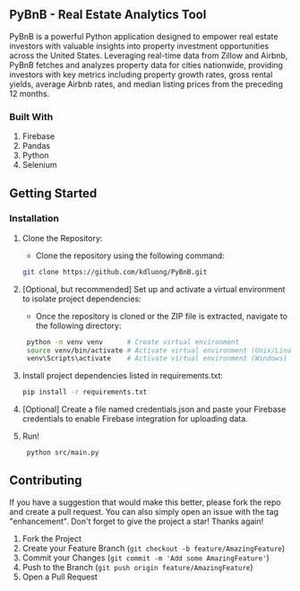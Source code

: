 ## PyBnB -  Real Estate Analytics Tool

PyBnB is a powerful Python application designed to empower real estate investors with valuable insights into property investment opportunities across the United States. Leveraging real-time data from Zillow and Airbnb, PyBnB fetches and analyzes property data for cities nationwide, providing investors with key metrics including property growth rates, gross rental yields, average Airbnb rates, and median listing prices from the preceding 12 months.

### Built With

1. Firebase
2. Pandas
3. Python
4. Selenium
   
## Getting Started

### Installation

1. Clone the Repository:
   
   * Clone the repository using the following command:
   ```sh
   git clone https://github.com/kdluong/PyBnB.git
   ```
     
2. [Optional, but recommended] Set up and activate a virtual environment to isolate project dependencies:
   
   * Once the repository is cloned or the ZIP file is extracted, navigate to the following directory:
   ```sh
    python -m venv venv      # Create virtual environment
    source venv/bin/activate # Activate virtual environment (Unix/Linux)
    venv\Scripts\activate    # Activate virtual environment (Windows)
   ```
   
3. Install project dependencies listed in requirements.txt:
   
    ```sh
    pip install -r requirements.txt
    ```
    
5. [Optional] Create a file named credentials.json and paste your Firebase credentials to enable Firebase integration for uploading data.
   
6. Run! 

   ```sh
    python src/main.py
    ```
   
## Contributing

If you have a suggestion that would make this better, please fork the repo and create a pull request. You can also simply open an issue with the tag "enhancement". Don't forget to give the project a star! Thanks again!

1. Fork the Project
2. Create your Feature Branch (`git checkout -b feature/AmazingFeature`)
3. Commit your Changes (`git commit -m 'Add some AmazingFeature'`)
4. Push to the Branch (`git push origin feature/AmazingFeature`)
5. Open a Pull Request
